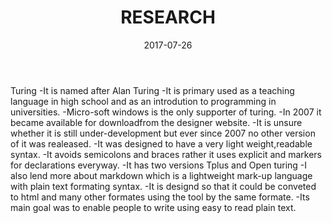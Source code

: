 ﻿---
layout: post
title:  "RESEARCH"
date:   2017-07-26
categories: 
---
Turing
-It is named after Alan Turing
-It is primary used as a teaching language in high school and as an introdution to programming in universities.
-Micro-soft windows is the only supporter of turing.
-In 2007 it became available for downloadfrom the designer website.
-It is unsure whether it is still under-development but ever since 2007 no other version of it was realeased.
-It was designed to have a very light weight,readable syntax.
-It avoids semicolons and braces rather it uses explicit and markers for declarations everyway.
-It has two versions Tplus and Open turing
-I also lend more about markdown which is a lightweight mark-up language with plain text formating syntax.
-It is designd so that it could be conveted to html and many other formates using the tool by the same formate.
-Its main goal was to enable people to write using easy to read plain text. 

